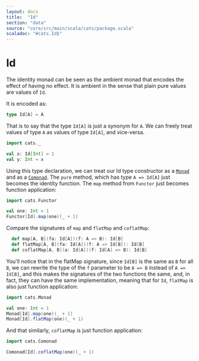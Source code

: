 ```yaml
---
layout: docs
title:  "Id"
section: "data"
source: "core/src/main/scala/cats/package.scala"
scaladoc: "#cats.Id$"
---
```

# Id

The identity monad can be seen as the ambient monad that encodes the
effect of having no effect. It is ambient in the sense that plain pure
values are values of `Id`.

It is encoded as:

```scala
type Id[A] = A
```

That is to say that the type `Id[A]` is just a synonym for `A`.  We can
freely treat values of type `A` as values of type `Id[A]`, and
vice-versa.

```scala mdoc
import cats._

val x: Id[Int] = 1
val y: Int = x
```

Using this type declaration, we can treat our Id type constructor as a
[`Monad`](../typeclasses/monad.html) and as a [`Comonad`](../typeclasses/comonad.html). The `pure`
method, which has type `A => Id[A]` just becomes the identity
function.  The `map` method from `Functor` just becomes function
application:

```scala mdoc
import cats.Functor

val one: Int = 1
Functor[Id].map(one)(_ + 1)
```

Compare the signatures of `map` and `flatMap` and `coflatMap`:

```scala
  def map[A, B](fa: Id[A])(f: A => B): Id[B]
  def flatMap[A, B](fa: Id[A])(f: A => Id[B]): Id[B]
  def coflatMap[A, B](a: Id[A])(f: Id[A] => B): Id[B]
```

You'll notice that in the flatMap signature, since `Id[B]` is the same
as `B` for all `B`, we can rewrite the type of the `f` parameter to be
`A => B` instead of `A => Id[B]`, and this makes the signatures of the
two functions the same, and, in fact, they can have the same
implementation, meaning that for `Id`, `flatMap` is also just function
application:

```scala mdoc
import cats.Monad

val one: Int = 1
Monad[Id].map(one)(_ + 1)
Monad[Id].flatMap(one)(_ + 1)
```

And that similarly, `coflatMap` is just function application:

```scala mdoc
import cats.Comonad

Comonad[Id].coflatMap(one)(_ + 1)
```
